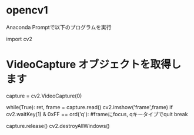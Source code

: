 # opencv1

Anaconda Promptで以下のプログラムを実行

import cv2

# VideoCapture オブジェクトを取得します
capture = cv2.VideoCapture(0)

while(True):
    ret, frame = capture.read()
    cv2.imshow('frame',frame)
    if cv2.waitKey(1) & 0xFF == ord('q'): #frameにfocus, qキータイプでquit
        break

capture.release()
cv2.destroyAllWindows()
